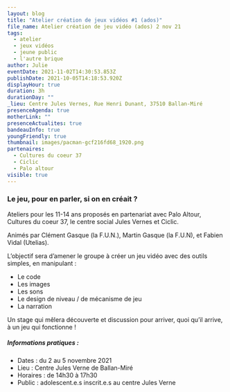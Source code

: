 ```yaml
---
layout: blog
title: "Atelier création de jeux vidéos #1 (ados)"
file_name: Atelier création de jeu vidéo (ados) 2 nov 21
tags:
  - atelier
  - jeux vidéos
  - jeune public
  - l'autre brique
author: Julie
eventDate: 2021-11-02T14:30:53.853Z
publishDate: 2021-10-05T14:18:53.920Z
displayHour: true
duration: 3h
durationDay: ""
_lieu: Centre Jules Vernes, Rue Henri Dunant, 37510 Ballan-Miré
presenceAgenda: true
motherLink: ""
presenceActualites: true
bandeauInfo: true
youngFriendly: true
thumbnail: images/pacman-gcf216fd68_1920.png
partenaires:
  - Cultures du coeur 37
  - Ciclic
  - Palo altour
visible: true
---
```

### Le jeu, pour en parler, si on en créait ?

Ateliers pour les 11-14 ans proposés en partenariat avec Palo Altour, Cultures du coeur 37, le centre social Jules Vernes et Ciclic.

Animés par Clément Gasque (la F.U.N.), Martin Gasque (la F.U.N), et Fabien Vidal (Utelias).

L’objectif sera d’amener le groupe à créer un jeu vidéo avec des outils simples, en manipulant :
* Le code
* Les images
* Les sons
* Le design de niveau / de mécanisme de jeu
* La narration

Un stage qui mêlera découverte et discussion pour arriver, quoi qu’il arrive, à un jeu qui fonctionne !

##### Informations pratiques : 

* Dates : du 2 au 5 novembre 2021
* Lieu : Centre Jules Verne de Ballan-Miré
* Horaires : de 14h30 à 17h30
* Public : adolescent.e.s inscrit.e.s au centre Jules Verne